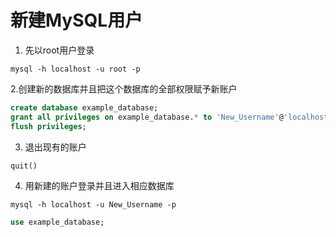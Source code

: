 # 新建MySQL用户

1. 先以root用户登录

```shell
mysql -h localhost -u root -p
```

2.创建新的数据库并且把这个数据库的全部权限赋予新账户

```sql
create database example_database;
grant all privileges on example_database.* to 'New_Username'@'localhost' identified by 'New_Password';
flush privileges;
```


3. 退出现有的账户

```sql
quit()
```

4. 用新建的账户登录并且进入相应数据库

```shell
mysql -h localhost -u New_Username -p
```

```sql
use example_database;
```
